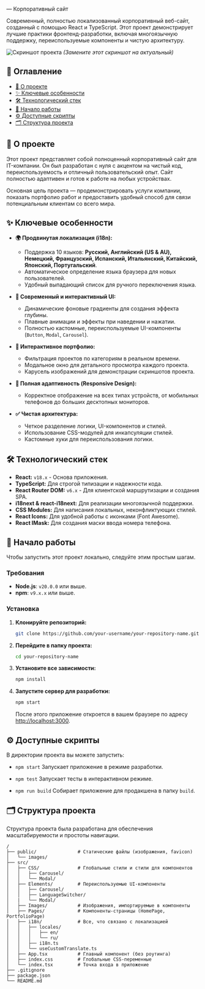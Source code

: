 — Корпоративный сайт

Современный, полностью локализованный корпоративный веб-сайт, созданный с помощью React и TypeScript. Этот проект демонстрирует лучшие практики фронтенд-разработки, включая многоязычную поддержку, переиспользуемые компоненты и чистую архитектуру.

![Скриншот проекта](./screenshot.png)
*(Замените этот скриншот на актуальный)*

## 📜 Оглавление

- [🚀 О проекте](#-о-проекте)
- [✨ Ключевые особенности](#-ключевые-особенности)
- [🛠️ Технологический стек](#️-технологический-стек)
- [🏁 Начало работы](#-начало-работы)
- [⚙️ Доступные скрипты](#️-доступные-скрипты)
- [🗂️ Структура проекта](#️-структура-проекта)

## 🚀 О проекте

Этот проект представляет собой полноценный корпоративный сайт для IT-компании. Он был разработан с нуля с акцентом на чистый код, переиспользуемость и отличный пользовательский опыт. Сайт полностью адаптивен и готов к работе на любых устройствах.

Основная цель проекта — продемонстрировать услуги компании, показать портфолио работ и предоставить удобный способ для связи потенциальным клиентам со всего мира.

## ✨ Ключевые особенности

- **🌍 Продвинутая локализация (i18n):**
  - Поддержка 10 языков: **Русский, Английский (US & AU), Немецкий, Французский, Испанский, Итальянский, Китайский, Японский, Португальский**.
  - Автоматическое определение языка браузера для новых пользователей.
  - Удобный выпадающий список для ручного переключения языка.

- **🎨 Современный и интерактивный UI:**
  - Динамические фоновые градиенты для создания эффекта глубины.
  - Плавные анимации и эффекты при наведении и нажатии.
  - Полностью кастомные, переиспользуемые UI-компоненты (`Button`, `Modal`, `Carousel`).

- **📂 Интерактивное портфолио:**
  - Фильтрация проектов по категориям в реальном времени.
  - Модальное окно для детального просмотра каждого проекта.
  - Карусель изображений для демонстрации скриншотов проекта.

- **📱 Полная адаптивность (Responsive Design):**
  - Корректное отображение на всех типах устройств, от мобильных телефонов до больших десктопных мониторов.

- **✅ Чистая архитектура:**
  - Четкое разделение логики, UI-компонентов и стилей.
  - Использование CSS-модулей для инкапсуляции стилей.
  - Кастомные хуки для переиспользования логики.

## 🛠️ Технологический стек

- **React:** `v18.x` - Основа приложения.
- **TypeScript:** Для строгой типизации и надежности кода.
- **React Router DOM:** `v6.x` - Для клиентской маршрутизации и создания SPA.
- **i18next & react-i18next:** Для реализации многоязычной поддержки.
- **CSS Modules:** Для написания локальных, неконфликтующих стилей.
- **React Icons:** Для удобной работы с иконками (Font Awesome).
- **React IMask:** Для создания маски ввода номера телефона.

## 🏁 Начало работы

Чтобы запустить этот проект локально, следуйте этим простым шагам.

### Требования

- **Node.js**: `v20.0.0` или выше.
- **npm**: `v9.x.x` или выше.

### Установка

1.  **Клонируйте репозиторий:**
    ```bash
    git clone https://github.com/your-username/your-repository-name.git
    ```

2.  **Перейдите в папку проекта:**
    ```bash
    cd your-repository-name
    ```

3.  **Установите все зависимости:**
    ```bash
    npm install
    ```

4.  **Запустите сервер для разработки:**
    ```bash
    npm start
    ```
    После этого приложение откроется в вашем браузере по адресу [http://localhost:3000](http://localhost:3000).

## ⚙️ Доступные скрипты

В директории проекта вы можете запустить:

-   `npm start`
    Запускает приложение в режиме разработки.

-   `npm test`
    Запускает тесты в интерактивном режиме.

-   `npm run build`
    Собирает приложение для продакшена в папку `build`.

## 🗂️ Структура проекта

Структура проекта была разработана для обеспечения масштабируемости и простоты навигации.

```
/
├── public/               # Статические файлы (изображения, favicon)
│   └── images/
├── src/
│   ├── CSS/              # Глобальные стили и стили для компонентов
│   │   ├── Carousel/
│   │   └── Modal/
│   ├── Elements/         # Переиспользуемые UI-компоненты
│   │   ├── Carousel/
│   │   ├── LanguageSwitcher/
│   |   └── Modal/
│   ├── Images/           # Изображения, импортируемые в компоненты
│   ├── Pages/            # Компоненты-страницы (HomePage, PortfolioPage)
│   ├── i18n/             # Все, что связано с локализацией
│   │   ├── locales/
│   │   │   ├── en/
│   │   │   └── ru/
│   │   ├── i18n.ts
│   │   └── useCustomTranslate.ts
│   ├── App.tsx           # Главный компонент (без роутинга)
│   ├── index.css         # Глобальные CSS-переменные
│   └── index.tsx         # Точка входа в приложение
├── .gitignore
├── package.json
└── README.md
